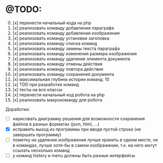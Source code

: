 # @TODO:
0. [x] перенести начальный кода на php
1. [x] реализовать команду добавления параграфа
2. [x] реализовать команду добавления изображения
3. [x] реализовать команду установки заголовка
4. [x] реализовать команду списка команд
5. [x] реализовать команду замены текста параграфа
6. [x] реализовать команду изменения размера изображения
7. [x] реализовать команду удаления элемента документа
8. [x] реализовать команду отмены действия
9. [x] реализовать команду повтора действия
10. [x] реализовать команду сохранения документа
11. [x] максимальная глубина истории команд: 10
12. [x] TDD при разработке команд
13. [x] тесты на все классы
14. [x] перенести начальный код робота на php
15. [x] реализовать макрокоманду для робота


Доработки:
- [ ] нарисовать диаграмму решения для возможности сохранения файлов в разных форматах (json, html, ...)
- [x] исправить выход из программы при вводе пустой строки (не завершать программу)
- [ ] пометку на удаление изображения лучше хранить в одном месте, не в командах, лучше хотя-бы в самом изображении, т.к. на него могут ссылать несколько команд 
- [ ] у команд history и menu должны быть разные интерфейсы